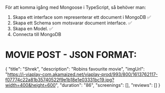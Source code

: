 För att komma igång med Mongoose i TypeScript, så behöver man:

1. Skapa ett interface som representerar ett document i MongoDB ✅
2. Skapa ett Schema som motsvarar document interface. ✅
3. Skapa en Model. ✅
4. Connecta till MongoDB

# MOVIE POST - JSON FORMAT:

{
      "title": "Shrek",
      "description": "Robins favourite movie",
      "imgUrl": "https://i-viaplay-com.akamaized.net/viaplay-prod/993/800/1613762117-f07774c22a81b35740522f9e1b18e1e03331bc19.jpg?width=400&height=600",
      "duration": "86",
      "screenings": [],
      "reviews": []
 }